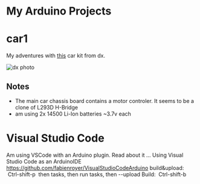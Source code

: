 My Arduino Projects
===================

car1
====

My adventures with [this](http://www.dx.com/p/n20-gear-motor-4wd-bluetooth-controlled-smart-robot-car-kit-w-tutorial-for-arduino-blue-black-425112#.WJ-GGoWcG70) car kit from dx.

![dx photo](http://img.dxcdn.com/productimages/sku_425112_2.jpg)

Notes
-----
* The main car chassis board contains a motor controler. It seems to be a clone of L293D H-Bridge
* am using 2x 14500 Li-Ion batteries  ~3.7v each


Visual Studio Code 
==================

Am using VSCode with an Arduino plugin.
Read about it ...
Using Visual Studio Code as an ArduinoIDE
https://github.com/fabienroyer/VisualStudioCodeArduino
build&upload:  Ctrl-shift-p  then tasks, then run tasks, then --upload
Build:  Ctrl-shift-b
